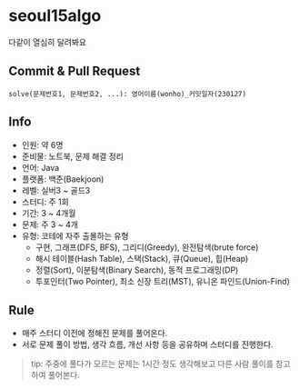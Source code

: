 # seoul15algo

다같이 열심히 달려봐요

## Commit & Pull Request
`solve(문제번호1, 문제번호2, ...): 영어이름(wonho)_커밋일자(230127)`

## Info
- 인원: 약 6명
- 준비물: 노트북, 문제 해결 정리
- 언어: Java
- 플랫폼: 백준(Baekjoon)
- 레벨: 실버3 ~ 골드3
- 스터디: 주 1회
- 기간: 3 ~ 4개월
- 문제: 주 3 ~ 4개
- 유형: 코테에 자주 출몰하는 유형
    - 구현, 그래프(DFS, BFS), 그리디(Greedy), 완전탐색(brute force)
    - 해시 테이블(Hash Table), 스택(Stack), 큐(Queue), 힙(Heap)
    - 정렬(Sort), 이분탐색(Binary Search), 동적 프로그래밍(DP)
    - 투포인터(Two Pointer), 최소 신장 트리(MST), 유니온 파인드(Union-Find)

## Rule
- 매주 스터디 이전에 정해진 문제를 풀어온다.
- 서로 문제 풀이 방법, 생각 흐름, 개선 사항 등을 공유하며 스터디를 진행한다.
> tip: 주중에 풀다가 모르는 문제는 1시간 정도 생각해보고 다른 사람 풀이를 참고하여 풀어본다.